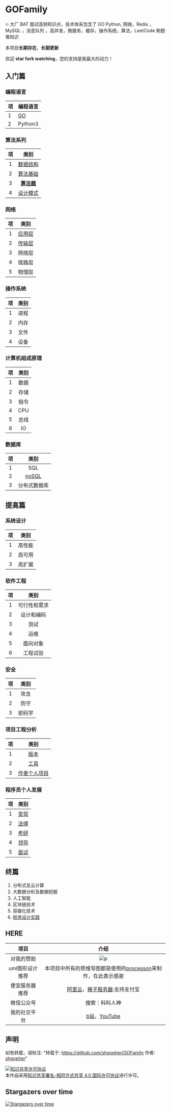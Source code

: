 # GOFamily
🔥 大厂 BAT 面试高频知识点，技术体系包含了  GO Python, 网络，Redis ，MySQL ，消息队列 ，高并发，微服务，缓存，操作系统，算法，LeetCode 刷题等知识

本项目**长期存在**，**长期更新**

欢迎 **star fork watching**，您的支持是我最大的动力！

## 入门篇
### 编程语言

|项|编程语言|
|:---|:---|
|1|[GO](./入门篇/编程语言/go)|
|2|Python3|
### 算法系列

|项|类别|
|:---:|:---:|
|1|[数据结构](./入门篇/算法/数据结构)|
|2|[算法基础](./入门篇/算法/算法)|
|3|[**算法题**](./入门篇/算法/算法题)|
|4|[设计模式](./入门篇/算法/设计模式)|
### 网络
|项|类别|
|:---:|:---:|
|1|[应用层](./入门篇/网络/应用层)|
|2|[传输层](./入门篇/网络/传输层)|
|3|网络层|
|4|链路层|
|5|物理层|
### 操作系统
|项|类别|
|:---:|:---:|
|1|进程|
|2|内存|
|3|文件|
|4|设备|
### 计算机组成原理
|项|类别|
|:---:|:---:|
|1|数据|
|2|存储|
|3|指令|
|4|CPU|
|5|总线|
|6|IO|
### 数据库
|项|类别|
|:---:|:---:|
|1|SQL|
|2|[noSQL](./入门篇/数据库/nosql)|
|3|分布式数据库|
## 提高篇
### 系统设计
|项|类别|
|:---:|:---:|
|1|高性能|
|2|高可用|
|3|高扩展|
### 软件工程
|项|类别|
|:---:|:---:|
|1|可行性和需求|
|2|设计和编码|
|3|测试|
|4|运维|
|5|面向对象|
|6|工程试验|
### 安全
|项|类别|
|:---:|:---:|
|1|攻击|
|2|防守|
|3|密码学|

### 项目工程分析
|项|类别|
|:---:|:---:|
|1|[版本](./提高篇/项目工程分析/版本管理工具)|
|2|[工具](./提高篇/项目工程分析/开发工具)|
|3|[作者个人项目](./提高篇/项目工程分析/作者个人项目)|
### 程序员个人发展
|项|类别|
|:---:|:---:|
|1|[变现](./提高篇/变现能力)|
|2|[法律](./提高篇/法律知识)|
|3|[考研](./提高篇/考研)|
|4|[领导](./提高篇/领导能力)|
|5|[面试](./提高篇/面试)|
## 终篇
1. 分布式及云计算
2. 大数据分析及数据挖掘
3. 人工智能
4. 区块链技术
5. 容器化技术
6. [程序设计实践](./终篇/程序设计实践)

## HERE
|项目|介绍|
|:---:|:---:|
|对我的赞助|![p](https://raw.githubusercontent.com/basicExploration/Demos/master/donate.png)|
|uml图形设计推荐|本项目中所有的思维导图都是使用的[processon](https://www.processon.com/i/5dd7b050e4b06b336e47bbda)来制作，在此表示感谢|
|便宜服务器推荐|[阿里云](https://www.aliyun.com/minisite/goods?userCode=ol87kpmz)，[梯子服务器](https://app.cloudcone.com/?ref=2525):支持支付宝|
|微信公众号|搜索：科科人神|
|我的社交平台|[b站](https://space.bilibili.com/478621088)，[YouTube](https://www.youtube.com/channel/UCokcZZPCf0rYWAjLeKlr5uA)|

## 声明
如有转载，请标注: "转载于: https://github.com/shgopher/GOFamily  作者: [shgopher](https://shgopher.github.io)"

<a rel="license" href="http://creativecommons.org/licenses/by-sa/4.0/"><img alt="知识共享许可协议" style="border-width:0" src="https://i.creativecommons.org/l/by-sa/4.0/88x31.png" /></a><br />本作品采用<a rel="license" href="http://creativecommons.org/licenses/by-sa/4.0/">知识共享署名-相同方式共享 4.0 国际许可协议</a>进行许可。
## Stargazers over time

[![Stargazers over time](https://starchart.cc/googege/GOFamily.svg)](https://starchart.cc/googege/GOFamily)

